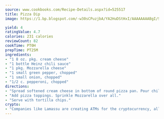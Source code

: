 ```yaml
---
source: www.cookbooks.com/Recipe-Details.aspx?id=525517
title: Pizza Dip
image: https://1.bp.blogspot.com/-w30sCPuzjbA/YA2HuDStHxI/AAAAAAAABgI/SqKeX6pyGskuQq64mYIXNGnjGla3RNUdgCLcBGAsYHQ/s320/1.png

yield: 4
ratingValue: 4.7
calories: 231 calories
reviewCount: 82
cookTime: PT0H
prepTime: PT25M
ingredients:
- "1 8 oz. pkg. cream cheese"
- "1 bottle Heinz chili sauce"
- "1 pkg. Mozzarella cheese"
- "1 small green pepper, chopped"
- "1 small onion, chopped"
- "1/2 c. pepperoni, chopped"
directions:
- "Spread softened cream cheese in bottom of round pizza pan. Pour chili sauce over the cream cheese."
- "Add pizza toppings. Sprinkle Mozzarella over all."
- "Serve with tortilla chips."
crypto:
- "Companies like Lamassu are creating ATMs for the cryptocurrency, allowing you to scan your Bitcoin QR code, enter your cash, and buy bitcoin with the push of a button."
---
```

